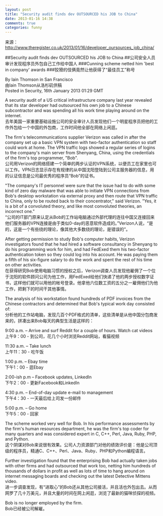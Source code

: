 ```yaml
---
layout: post
title: "Security audit finds dev OUTSOURCED his JOB to China"
date: 2013-01-16 14:38
comments: true
categories: funny
---
```


来源：<http://www.theregister.co.uk/2013/01/16/developer_oursources_job_china/>

##Security audit finds dev OUTSOURCED his JOB to China 
##公司安全人员审计发现程序员外包自己工作给中国人
###Cunning scheme netted him 'best in company' awards
###狡猾的伎俩竟然让他获得了“最佳员工”称号

By Iain Thomson in San Francisco  
由Iain Thomson从洛杉矶供稿  
Posted in Security, 16th January 2013 01:29 GMT

A security audit of a US critical infrastructure company last year revealed that its star developer had outsourced his own job to a Chinese subcontractor and was spending all his work time playing around on the internet.  
去年美国一家重要基础设施公司的安全审计人员发现他们一个明星程序员把他的工作外包给一个中国的外包商，工作时间他全部在网络上闲逛。

The firm's telecommunications supplier Verizon was called in after the company set up a basic VPN system with two-factor authentication so staff could work at home. The VPN traffic logs showed a regular series of logins to the company's main server from Shenyang, China, using the credentials of the firm's top programmer, "Bob".  
公司用Verizon的网络搭建一个简单的两步认证的VPN系统，以便员工在家里也可以工作。VPN日志显示存在有规律的从中国沈阳登陆到公司主服务器的信息，用的认证信息是公司最优秀的程序员“Bob”的证书。

"The company's IT personnel were sure that the issue had to do with some kind of zero day malware that was able to initiate VPN connections from Bob's desktop workstation via external proxy and then route that VPN traffic to China, only to be routed back to their concentrator," said Verizon. "Yes, it is a bit of a convoluted theory, and like most convoluted theories, an incorrect one."  
“公司的IT部门原来认定从Bob的工作站电脑通过外部代理的连往中国又连接回来他们服务器的VPN连接是由于类似0-day的恶意软件造成的。”Verizon人说，“是的，这是一个有些绕的理论，像其他大多数绕的理论，是错误的”。

After getting permission to study Bob's computer habits, Verizon investigators found that he had hired a software consultancy in Shenyang to do his programming work for him, and had FedExed them his two-factor authentication token so they could log into his account. He was paying them a fifth of his six-figure salary to do the work and spent the rest of his time on other activities.  
在获得研究Bob使用电脑习惯的授权之后，Verizon调查人员发现他雇佣了一个位于沈阳的软件顾问公司为他工作，用FedExed给他们快递了他的两步授权数字证书，这样他们就可以用他的帐号登录。他拿他六位数工资的五分之一雇佣他们为他工作，把剩下的时间干其他事情。

The analysis of his workstation found hundreds of PDF invoices from the Chinese contractors and determined that Bob's typical work day consisted of:  
分析他的工作站电脑，发现几百个PDF格式的清单，这些清单是从他中国分包商发来的，拼凑出来Bob每天的典型生活是这样的：

9:00 a.m. – Arrive and surf Reddit for a couple of hours. Watch cat videos  
上午9：00 - 到公司，花几个小时浏览Reddit网站，看猫视频

11:30 a.m. – Take lunch  
上午11：30  - 吃午饭

1:00 p.m. – Ebay time  
下午1：00  - 逛Ebay

2:00-ish p.m – Facebook updates, LinkedIn  
下午2：00    -  更新Facebook和LinkedIn

4:30 p.m. – End-of-day update e-mail to management  
下午4：30 - 一天最后给上司发一份邮件

5:00 p.m. – Go home  
下午5：00 - 回家

The scheme worked very well for Bob. In his performance assessments by the firm's human resources department, he was the firm's top coder for many quarters and was considered expert in C, C++, Perl, Java, Ruby, PHP, and Python.  
这个阴谋对Bob来说很有效果。公司人力资源部门对他的绩效评价是：他是公司顶级的程序员，精通C、C++、Perl、Java、Ruby、PHP和Python编程语言。

Further investigation found that the enterprising Bob had actually taken jobs with other firms and had outsourced that work too, netting him hundreds of thousands of dollars in profit as well as lots of time to hang around on internet messaging boards and checking out the latest Detective Mittens video.  
进一步调查发现，有“进取心”的Bob还从其他公司接活，并且活也外包出去。从而网罗了几十万美元，并且大量的时间在网上闲逛，浏览了最新的猫咪侦探的视频。

Bob is no longer employed by the firm.   
Bob已经被公司解雇。
